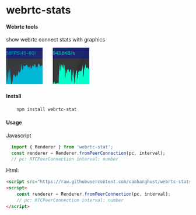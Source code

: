 webrtc-stats
========

#### Webrtc tools  ####
show webrtc connect stats with graphics

<img src="./docs/fps.png">　　<img src="./docs/speed.png">

#### Install ####
```bash
    npm install webrtc-stat
```

#### Usage ####
Javascript
```javascript
  import { Renderer } from 'webrtc-stat';
  const renderer = Renderer.fromPeerConnection(pc, interval);
  // pc: RTCPeerConnection interval: number
```

Html:
```html
<script src="https://raw.githubusercontent.com/caohanghust/webrtc-stats/master/dist/index.js"/>
<script>
    const renderer = Renderer.fromPeerConnection(pc, interval);
    // pc: RTCPeerConnection interval: number
</script>
```
